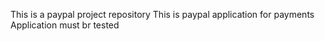 This is a paypal project repository
This is paypal application for payments
Application must br tested
